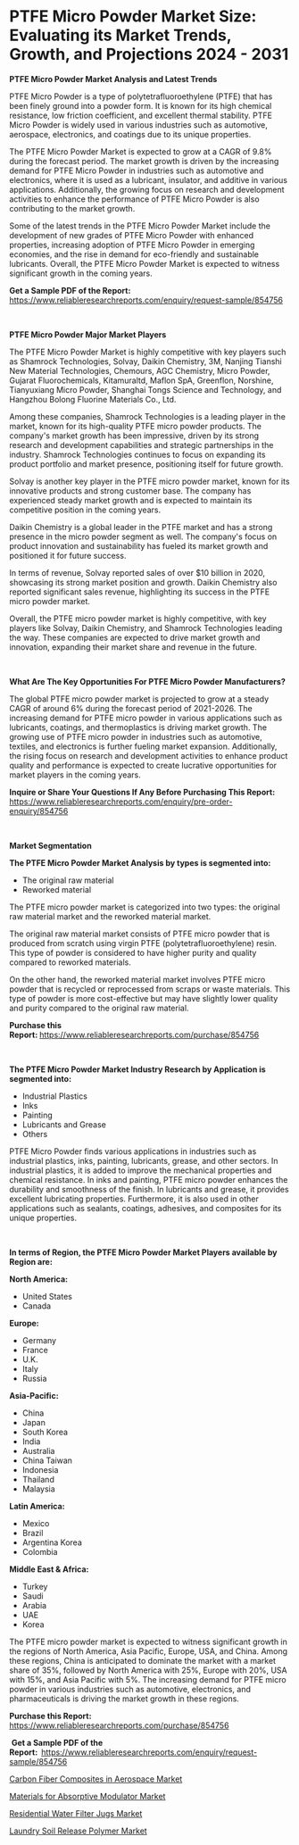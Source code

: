 <p><h1>PTFE Micro Powder Market Size: Evaluating its Market Trends, Growth, and Projections 2024 - 2031</h1></p><p><strong>PTFE Micro Powder Market Analysis and Latest Trends</strong></p>
<p><p>PTFE Micro Powder is a type of polytetrafluoroethylene (PTFE) that has been finely ground into a powder form. It is known for its high chemical resistance, low friction coefficient, and excellent thermal stability. PTFE Micro Powder is widely used in various industries such as automotive, aerospace, electronics, and coatings due to its unique properties.</p><p>The PTFE Micro Powder Market is expected to grow at a CAGR of 9.8% during the forecast period. The market growth is driven by the increasing demand for PTFE Micro Powder in industries such as automotive and electronics, where it is used as a lubricant, insulator, and additive in various applications. Additionally, the growing focus on research and development activities to enhance the performance of PTFE Micro Powder is also contributing to the market growth.</p><p>Some of the latest trends in the PTFE Micro Powder Market include the development of new grades of PTFE Micro Powder with enhanced properties, increasing adoption of PTFE Micro Powder in emerging economies, and the rise in demand for eco-friendly and sustainable lubricants. Overall, the PTFE Micro Powder Market is expected to witness significant growth in the coming years.</p></p>
<p><strong>Get a Sample PDF of the Report:&nbsp;</strong> <a href="https://www.reliableresearchreports.com/enquiry/request-sample/854756">https://www.reliableresearchreports.com/enquiry/request-sample/854756</a></p>
<p>&nbsp;</p>
<p><strong>PTFE Micro Powder Major Market Players</strong></p>
<p><p>The PTFE Micro Powder Market is highly competitive with key players such as Shamrock Technologies, Solvay, Daikin Chemistry, 3M, Nanjing Tianshi New Material Technologies, Chemours, AGC Chemistry, Micro Powder, Gujarat Fluorochemicals, Kitamuraltd, Maflon SpA, Greenflon, Norshine, Tianyuxiang Micro Powder, Shanghai Tongs Science and Technology, and Hangzhou Bolong Fluorine Materials Co., Ltd.</p><p>Among these companies, Shamrock Technologies is a leading player in the market, known for its high-quality PTFE micro powder products. The company's market growth has been impressive, driven by its strong research and development capabilities and strategic partnerships in the industry. Shamrock Technologies continues to focus on expanding its product portfolio and market presence, positioning itself for future growth.</p><p>Solvay is another key player in the PTFE micro powder market, known for its innovative products and strong customer base. The company has experienced steady market growth and is expected to maintain its competitive position in the coming years.</p><p>Daikin Chemistry is a global leader in the PTFE market and has a strong presence in the micro powder segment as well. The company's focus on product innovation and sustainability has fueled its market growth and positioned it for future success.</p><p>In terms of revenue, Solvay reported sales of over $10 billion in 2020, showcasing its strong market position and growth. Daikin Chemistry also reported significant sales revenue, highlighting its success in the PTFE micro powder market.</p><p>Overall, the PTFE micro powder market is highly competitive, with key players like Solvay, Daikin Chemistry, and Shamrock Technologies leading the way. These companies are expected to drive market growth and innovation, expanding their market share and revenue in the future.</p></p>
<p>&nbsp;</p>
<p><strong>What Are The Key Opportunities For PTFE Micro Powder Manufacturers?</strong></p>
<p><p>The global PTFE micro powder market is projected to grow at a steady CAGR of around 6% during the forecast period of 2021-2026. The increasing demand for PTFE micro powder in various applications such as lubricants, coatings, and thermoplastics is driving market growth. The growing use of PTFE micro powder in industries such as automotive, textiles, and electronics is further fueling market expansion. Additionally, the rising focus on research and development activities to enhance product quality and performance is expected to create lucrative opportunities for market players in the coming years.</p></p>
<p><strong>Inquire or Share Your Questions If Any Before Purchasing This Report:</strong> <a href="https://www.reliableresearchreports.com/enquiry/pre-order-enquiry/854756">https://www.reliableresearchreports.com/enquiry/pre-order-enquiry/854756</a></p>
<p>&nbsp;</p>
<p><strong>Market Segmentation</strong></p>
<p><strong>The PTFE Micro Powder Market Analysis by types is segmented into:</strong></p>
<p><ul><li>The original raw material</li><li>Reworked material</li></ul></p>
<p><p>The PTFE micro powder market is categorized into two types: the original raw material market and the reworked material market. </p><p>The original raw material market consists of PTFE micro powder that is produced from scratch using virgin PTFE (polytetrafluoroethylene) resin. This type of powder is considered to have higher purity and quality compared to reworked materials. </p><p>On the other hand, the reworked material market involves PTFE micro powder that is recycled or reprocessed from scraps or waste materials. This type of powder is more cost-effective but may have slightly lower quality and purity compared to the original raw material.</p></p>
<p><strong>Purchase this Report:&nbsp;</strong><a href="https://www.reliableresearchreports.com/purchase/854756">https://www.reliableresearchreports.com/purchase/854756</a></p>
<p>&nbsp;</p>
<p><strong>The PTFE Micro Powder Market Industry Research by Application is segmented into:</strong></p>
<p><ul><li>Industrial Plastics</li><li>Inks</li><li>Painting</li><li>Lubricants and Grease</li><li>Others</li></ul></p>
<p><p>PTFE Micro Powder finds various applications in industries such as industrial plastics, inks, painting, lubricants, grease, and other sectors. In industrial plastics, it is added to improve the mechanical properties and chemical resistance. In inks and painting, PTFE micro powder enhances the durability and smoothness of the finish. In lubricants and grease, it provides excellent lubricating properties. Furthermore, it is also used in other applications such as sealants, coatings, adhesives, and composites for its unique properties.</p></p>
<p>&nbsp;</p>
<p><strong>In terms of Region, the PTFE Micro Powder Market Players available by Region are:</strong></p>
<p>
    <p> <strong> North America: </strong>
        <ul>
            <li>United States</li>
            <li>Canada</li>
        </ul>
        </p> 
    <p> <strong> Europe: </strong>
        <ul>
            <li>Germany</li>
            <li>France</li>
            <li>U.K.</li>
            <li>Italy</li>
            <li>Russia</li>
        </ul>
        </p> 
    <p> <strong> Asia-Pacific: </strong>
        <ul>
            <li>China</li>
            <li>Japan</li>
            <li>South Korea</li>
            <li>India</li>
            <li>Australia</li>
            <li>China Taiwan</li>
            <li>Indonesia</li>
            <li>Thailand</li>
            <li>Malaysia</li>
        </ul>
        </p> 
    <p> <strong> Latin America: </strong>
        <ul>
            <li>Mexico</li>
            <li>Brazil</li>
            <li>Argentina Korea</li>
            <li>Colombia</li>
        </ul>
        </p> 
    <p> <strong> Middle East & Africa: </strong>
        <ul>
            <li>Turkey</li>
            <li>Saudi</li>
            <li>Arabia</li>
            <li>UAE</li>
            <li>Korea</li>
        </ul>
    </p>
    </p>
<p><p>The PTFE micro powder market is expected to witness significant growth in the regions of North America, Asia Pacific, Europe, USA, and China. Among these regions, China is anticipated to dominate the market with a market share of 35%, followed by North America with 25%, Europe with 20%, USA with 15%, and Asia Pacific with 5%. The increasing demand for PTFE micro powder in various industries such as automotive, electronics, and pharmaceuticals is driving the market growth in these regions.</p></p>
<p><strong>Purchase this Report: </strong><a href="https://www.reliableresearchreports.com/purchase/854756">https://www.reliableresearchreports.com/purchase/854756</a></p>
<p>&nbsp;<strong>Get a Sample PDF of the Report:&nbsp;&nbsp;</strong><a href="https://www.reliableresearchreports.com/enquiry/request-sample/854756">https://www.reliableresearchreports.com/enquiry/request-sample/854756</a></p>
<p><strong></strong></p>
<p><p><a href="https://view.publitas.com/reportprime-1/carbon-fiber-composites-in-aerospace-market-size-focuses-on-market-dynamics-in-depth-analysis-and-future-projections-of-its-market-forecasted-for-period-from-2023-to-2030/">Carbon Fiber Composites in Aerospace Market</a></p><p><a href="https://view.publitas.com/reportprime-1/insights-into-materials-for-absorptive-modulator-market-size-analysing-market-share-trends-and-growth-from-2023-to-2030/">Materials for Absorptive Modulator Market</a></p><p><a href="https://view.publitas.com/reportprime-1/residential-water-filter-jugs-market-size-reflecting-a-forecast-till-2030-market-by-type-by-application-and-by-geography/">Residential Water Filter Jugs Market</a></p><p><a href="https://military-diascia-e68.notion.site/Decoding-the-Laundry-Soil-Release-Polymer-Market-A-Deep-Dive-into-the-Latest-Market-Trends-Market--8360cd9763e2446f8421200f64b7f3a5">Laundry Soil Release Polymer Market</a></p></p>